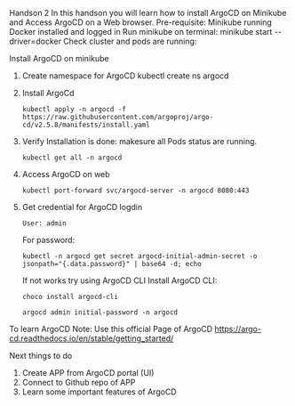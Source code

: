 Handson 2
In this handson you will learn how to install ArgoCD on Minikube and Access ArgoCD on a Web browser.
Pre-requisite:
Minikube running
Docker installed and logged in
Run minikube on terminal: minikube start --driver=docker
Check cluster and pods are running: 

Install ArgoCD on minikube
1. Create namespace for ArgoCD
    kubectl create ns argocd

2. Install ArgoCd
    ``` kubernetes
    kubectl apply -n argocd -f https://raw.githubusercontent.com/argoproj/argo-cd/v2.5.8/manifests/install.yaml
    ```
3.  Verify Installation is done: makesure all Pods status are running.
    ```
    kubectl get all -n argocd
    ```
4. Access ArgoCD on web 
    ```
    kubectl port-forward svc/argocd-server -n argocd 8080:443
    ```
5. Get credential for ArgoCD logdin
    ```
    User: admin
    ```
    For password: 
    ```
    kubectl -n argocd get secret argocd-initial-admin-secret -o jsonpath="{.data.password}" | base64 -d; echo
    ```

    If not works try using ArgoCD CLI
    Install ArgoCD CLI: 
    ```
    choco install argocd-cli
    ```
    ```
    argocd admin initial-password -n argocd
    ```

To learn ArgoCD 
Note: Use this official Page of ArgoCD
https://argo-cd.readthedocs.io/en/stable/getting_started/

Next things to do
1. Create APP from ArgoCD portal (UI)
2. Connect to Github repo of APP
3. Learn some important features of ArgoCD


